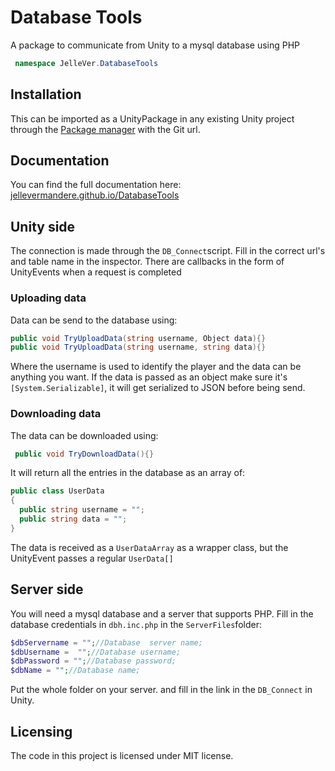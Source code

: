 # Database Tools
A package to communicate from Unity to a mysql database using PHP

```cs
 namespace JelleVer.DatabaseTools
```


## Installation

This can be imported as a UnityPackage in any existing Unity project through the [Package manager](https://docs.unity3d.com/Manual/Packages.html) with the Git url.

## Documentation

You can find the full documentation here: [jellevermandere.github.io/DatabaseTools](https://jellevermandere.github.io/DatabaseTools)


## Unity side

The connection is made through the `DB_Connect`script. 
Fill in the correct url's and table name in the inspector.
There are callbacks in the form of UnityEvents when a request is completed

### Uploading data

Data can be send to the database using:

```cs
public void TryUploadData(string username, Object data){}
public void TryUploadData(string username, string data){}
```
Where the username is used to identify the player and the data can be anything you want.
If the data is passed as an object make sure it's `[System.Serializable]`, it will get serialized to JSON before being send.

### Downloading data

The data can be downloaded using:
```cs
 public void TryDownloadData(){}
```
It will return all the entries in the database as an array of:
```cs
public class UserData
{
  public string username = "";
  public string data = "";
}
```

The data is received as a `UserDataArray` as a wrapper class, but the UnityEvent passes a regular `UserData[]`


## Server side

You will need a mysql database and a server that supports PHP.
Fill in the database credentials in `dbh.inc.php` in the `ServerFiles`folder:
```php
$dbServername = "";//Database  server name;
$dbUsername =  "";//Database username;
$dbPassword = "";//Database password;
$dbName = "";//Database name;
```
Put the whole folder on your server. and fill in the link in the `DB_Connect` in Unity.

## Licensing

The code in this project is licensed under MIT license.